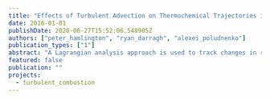 ```yaml
---
title: "Effects of Turbulent Advection on Thermochemical Trajectories in Premixed Flames"
date: 2016-01-01
publishDate: 2020-06-27T15:52:06.548905Z
authors: ["peter_hamlington", "ryan_darragh", "alexei_poludnenko"]
publication_types: ["1"]
abstract: "A Lagrangian analysis approach is used to track changes in reactant mass fraction and temperature within ﬂuid parcels during premixed combustion. Time series of the reactant mass fraction and temperature along ﬂuid parcel trajectories, termed “thermochemical trajectories,” are calculated using data from direct numerical simulations of unconﬁned premixed ﬂames for two different turbulence intensities. Both of the turbulence intensities are high, with Karlovtiz and Damköhler numbers corresponding a broadened ﬂame. By analyzing time series of reactant mass fraction and temperature along ﬂuid parcel trajectories, we show that fuel consumption and temperature rise within ﬂuid parcels are frequently non-monotonic, resulting in frequent cooling events even after the temperature within a parcel has risen to 1400 K or more. Through an analysis of dynamical effects in the governing equation for the reactant mass fraction, this non-monotonicity is shown to be due to strong molecular diffusive processes resulting from the creation of large thermochemical gradients by turbulent advection. Implications of these results for the understanding of turbulent premixed ﬂame dynamics and structure are outlined."
featured: false
publication: ""
projects:
  - turbulent_combustion
---
```


